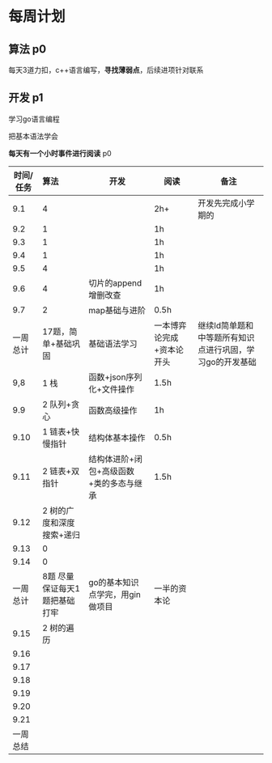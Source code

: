# 每周计划

## 算法 p0 

每天3道力扣，c++语言编写，**寻找薄弱点**，后续进项针对联系



## 开发 p1

学习go语言编程

把基本语法学会



**每天有一个小时事件进行阅读** p0





| 时间/任务 | 算法                          | 开发                                    | 阅读                      | 备注                                                     |
| --------- | :---------------------------- | --------------------------------------- | ------------------------- | -------------------------------------------------------- |
| 9.1       | 4                             |                                         | 2h+                       | 开发先完成小学期的                                       |
| 9.2       | 1                             |                                         | 1h                        |                                                          |
| 9.3       | 1                             |                                         | 1h                        |                                                          |
| 9.4       | 1                             |                                         | 1h                        |                                                          |
| 9.5       | 4                             |                                         | 1h                        |                                                          |
| 9.6       | 4                             | 切片的append增删改查                    | 1h                        |                                                          |
| 9.7       | 2                             | map基础与进阶                           | 0.5h                      |                                                          |
| 一周总计  | 17题，简单+基础巩固           | 基础语法学习                            | 一本博弈论完成+资本论开头 | 继续ld简单题和中等题所有知识点进行巩固，学习go的开发基础 |
| 9,8       | 1  栈                         | 函数+json序列化+文件操作                | 1.5h                      |                                                          |
| 9.9       | 2  队列+贪心                  | 函数高级操作                            | 1h                        |                                                          |
| 9.10      | 1 链表+快慢指针               | 结构体基本操作                          | 0.5h                      |                                                          |
| 9.11      | 2 链表+双指针                 | 结构体进阶+闭包+高级函数+类的多态与继承 | 1.5h                      |                                                          |
| 9.12      | 2 树的广度和深度搜索+递归     |                                         |                           |                                                          |
| 9.13      | 0                             |                                         |                           |                                                          |
| 9.14      | 0                             |                                         |                           |                                                          |
| 一周总计  | 8题 尽量保证每天1题把基础打牢 | go的基本知识点学完，用gin做项目         | 一半的资本论              |                                                          |
| 9.15      | 2 树的遍历                    |                                         |                           |                                                          |
| 9.16      |                               |                                         |                           |                                                          |
| 9.17      |                               |                                         |                           |                                                          |
| 9.18      |                               |                                         |                           |                                                          |
| 9.19      |                               |                                         |                           |                                                          |
| 9.20      |                               |                                         |                           |                                                          |
| 9.21      |                               |                                         |                           |                                                          |
| 一周总结  |                               |                                         |                           |                                                          |

